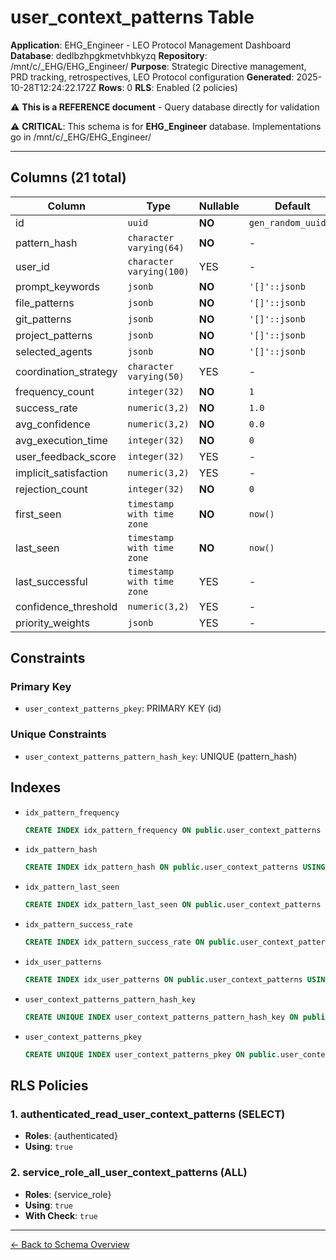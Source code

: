 # user_context_patterns Table

**Application**: EHG_Engineer - LEO Protocol Management Dashboard
**Database**: dedlbzhpgkmetvhbkyzq
**Repository**: /mnt/c/_EHG/EHG_Engineer/
**Purpose**: Strategic Directive management, PRD tracking, retrospectives, LEO Protocol configuration
**Generated**: 2025-10-28T12:24:22.172Z
**Rows**: 0
**RLS**: Enabled (2 policies)

⚠️ **This is a REFERENCE document** - Query database directly for validation

⚠️ **CRITICAL**: This schema is for **EHG_Engineer** database. Implementations go in /mnt/c/_EHG/EHG_Engineer/

---

## Columns (21 total)

| Column | Type | Nullable | Default | Description |
|--------|------|----------|---------|-------------|
| id | `uuid` | **NO** | `gen_random_uuid()` | - |
| pattern_hash | `character varying(64)` | **NO** | - | - |
| user_id | `character varying(100)` | YES | - | - |
| prompt_keywords | `jsonb` | **NO** | `'[]'::jsonb` | - |
| file_patterns | `jsonb` | **NO** | `'[]'::jsonb` | - |
| git_patterns | `jsonb` | **NO** | `'[]'::jsonb` | - |
| project_patterns | `jsonb` | **NO** | `'[]'::jsonb` | - |
| selected_agents | `jsonb` | **NO** | `'[]'::jsonb` | - |
| coordination_strategy | `character varying(50)` | YES | - | - |
| frequency_count | `integer(32)` | **NO** | `1` | - |
| success_rate | `numeric(3,2)` | **NO** | `1.0` | - |
| avg_confidence | `numeric(3,2)` | **NO** | `0.0` | - |
| avg_execution_time | `integer(32)` | **NO** | `0` | - |
| user_feedback_score | `integer(32)` | YES | - | - |
| implicit_satisfaction | `numeric(3,2)` | YES | - | - |
| rejection_count | `integer(32)` | **NO** | `0` | - |
| first_seen | `timestamp with time zone` | **NO** | `now()` | - |
| last_seen | `timestamp with time zone` | **NO** | `now()` | - |
| last_successful | `timestamp with time zone` | YES | - | - |
| confidence_threshold | `numeric(3,2)` | YES | - | - |
| priority_weights | `jsonb` | YES | - | - |

## Constraints

### Primary Key
- `user_context_patterns_pkey`: PRIMARY KEY (id)

### Unique Constraints
- `user_context_patterns_pattern_hash_key`: UNIQUE (pattern_hash)

## Indexes

- `idx_pattern_frequency`
  ```sql
  CREATE INDEX idx_pattern_frequency ON public.user_context_patterns USING btree (frequency_count DESC, success_rate DESC)
  ```
- `idx_pattern_hash`
  ```sql
  CREATE INDEX idx_pattern_hash ON public.user_context_patterns USING btree (pattern_hash)
  ```
- `idx_pattern_last_seen`
  ```sql
  CREATE INDEX idx_pattern_last_seen ON public.user_context_patterns USING btree (last_seen DESC)
  ```
- `idx_pattern_success_rate`
  ```sql
  CREATE INDEX idx_pattern_success_rate ON public.user_context_patterns USING btree (success_rate DESC, frequency_count DESC)
  ```
- `idx_user_patterns`
  ```sql
  CREATE INDEX idx_user_patterns ON public.user_context_patterns USING btree (user_id, success_rate DESC)
  ```
- `user_context_patterns_pattern_hash_key`
  ```sql
  CREATE UNIQUE INDEX user_context_patterns_pattern_hash_key ON public.user_context_patterns USING btree (pattern_hash)
  ```
- `user_context_patterns_pkey`
  ```sql
  CREATE UNIQUE INDEX user_context_patterns_pkey ON public.user_context_patterns USING btree (id)
  ```

## RLS Policies

### 1. authenticated_read_user_context_patterns (SELECT)

- **Roles**: {authenticated}
- **Using**: `true`

### 2. service_role_all_user_context_patterns (ALL)

- **Roles**: {service_role}
- **Using**: `true`
- **With Check**: `true`

---

[← Back to Schema Overview](../database-schema-overview.md)
